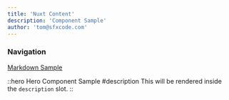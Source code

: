 ```yaml
---
title: 'Nuxt Content'
description: 'Component Sample'
author: 'tom@sfxcode.com'
---
```


### Navigation

[Markdown Sample](/cms/markdown)

::hero
Hero Component Sample
#description
This will be rendered inside the `description` slot.
::
